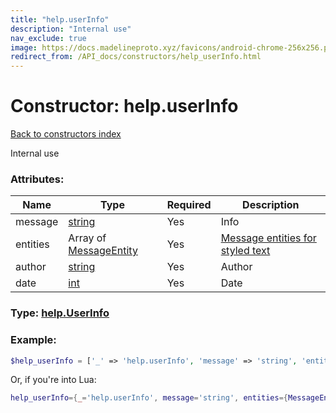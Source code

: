 ```yaml
---
title: "help.userInfo"
description: "Internal use"
nav_exclude: true
image: https://docs.madelineproto.xyz/favicons/android-chrome-256x256.png
redirect_from: /API_docs/constructors/help_userInfo.html
---
```

# Constructor: help.userInfo  
[Back to constructors index](index.md)



Internal use

### Attributes:

| Name     |    Type       | Required | Description |
|----------|---------------|----------|-------------|
|message|[string](../types/string.md) | Yes|Info|
|entities|Array of [MessageEntity](../types/MessageEntity.md) | Yes|[Message entities for styled text](https://core.telegram.org/api/entities)|
|author|[string](../types/string.md) | Yes|Author|
|date|[int](../types/int.md) | Yes|Date|



### Type: [help.UserInfo](../types/help.UserInfo.md)


### Example:

```php
$help_userInfo = ['_' => 'help.userInfo', 'message' => 'string', 'entities' => [MessageEntity, MessageEntity], 'author' => 'string', 'date' => int];
```  


Or, if you're into Lua:

```lua
help_userInfo={_='help.userInfo', message='string', entities={MessageEntity}, author='string', date=int}

```


